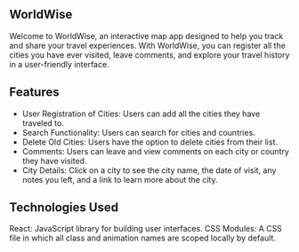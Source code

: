 ## WorldWise

Welcome to WorldWise, an interactive map app designed to help you track and share your travel experiences. With WorldWise, you can register all the cities you have ever visited, leave comments, and explore your travel history in a user-friendly interface.

## Features

- User Registration of Cities: Users can add all the cities they have traveled to.
- Search Functionality: Users can search for cities and countries.
- Delete Old Cities: Users have the option to delete cities from their list.
- Comments: Users can leave and view comments on each city or country they have visited.
- City Details: Click on a city to see the city name, the date of visit, any notes you left, and a link to learn more about the city.

## Technologies Used

React: JavaScript library for building user interfaces.
CSS Modules: A CSS file in which all class and animation names are scoped locally by default.
